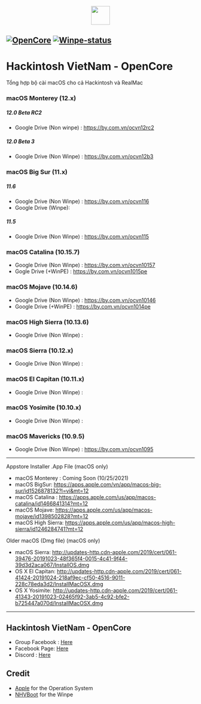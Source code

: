 <p align="center">
	<img src="https://user-images.githubusercontent.com/54585187/126868035-43c8b9e5-328d-4dd5-81ea-bd2e6734f754.png" width="50" />
</p>

[![OpenCore](https://img.shields.io/badge/OpenCore-0.7.4-blue)](https://github.com/acidanthera/OpenCorePkg)
[![Winpe-status](https://img.shields.io/badge/WinPE_NHVBOOT-Yes-blueviolet)](https://nhvboot.com)
-----

# Hackintosh VietNam - OpenCore
Tổng hợp bộ cài macOS cho cả Hackintosh và RealMac

### macOS Monterey (12.x)
##### 12.0 Beta RC2
- Google Drive (Non winpe) : https://by.com.vn/ocvn12rc2
##### 12.0 Beta 3
- Google Drive (Non Winpe) : https://by.com.vn/ocvn12b3

### macOS Big Sur (11.x)
##### 11.6
- Google Drive (Non Winpe) : https://by.com.vn/ocvn116
- Google Drive (Winpe): 
##### 11.5
- Google Drive (Non Winpe) : https://by.com.vn/ocvn115

### macOS Catalina (10.15.7)

- Google Drive (Non Winpe) : https://by.com.vn/ocvn10157
- Gogle Drive (+WinPE) : https://by.com.vn/ocvn1015pe

### macOS Mojave (10.14.6)

- Google Drive (Non Winpe) : https://by.com.vn/ocvn10146
- Google Drive (+WinPE) : https://by.com.vn/ocvn1014pe

### macOS High Sierra (10.13.6)

- Google Drive (Non Winpe) : 

### macOS Sierra (10.12.x)

- Google Drive (Non Winpe) :

### macOS El Capitan (10.11.x)

- Google Drive (Non Winpe) :

### macOS Yosimite (10.10.x)

- Google Drive (Non Winpe) :

### macOS Mavericks (10.9.5)

- Google Drive (Non Winpe) : https://by.com.vn/ocvn1095


-----
Appstore Installer .App File (macOS only)
- macOS Monterey : Coming Soon (10/25/2021)
- macOS BigSur: https://apps.apple.com/vn/app/macos-big-sur/id1526878132?l=vi&mt=12
- macOS Catalina : https://apps.apple.com/us/app/macos-catalina/id1466841314?mt=12
- macOS Mojave: https://apps.apple.com/us/app/macos-mojave/id1398502828?mt=12
- macOS High Sierra: https://apps.apple.com/us/app/macos-high-sierra/id1246284741?mt=12

Older macOS (Dmg file) (macOS only)
- macOS Sierra: http://updates-http.cdn-apple.com/2019/cert/061-39476-20191023-48f365f4-0015-4c41-9f44-39d3d2aca067/InstallOS.dmg
- OS X El Capitan: http://updates-http.cdn-apple.com/2019/cert/061-41424-20191024-218af9ec-cf50-4516-9011-228c78eda3d2/InstallMacOSX.dmg
- OS X Yosimite: http://updates-http.cdn-apple.com/2019/cert/061-41343-20191023-02465f92-3ab5-4c92-bfe2-b725447a070d/InstallMacOSX.dmg

-----
## Hackintosh VietNam - OpenCore

- Group Facebook : [Here](https://www.facebook.com/groups/hackintosh.vietnam)
- Facebook Page: [Here](https://www.facebook.com/Hackskintosh)
- Discord : [Here](https://discord.com/invite/ax5Ty35fAC?fbclid=IwAR3F_JSYFBocktwZNHGfbwR7fRm1D-X8WQBNDS9s-eqPELKz0qVnm1T-NmM)

## Credit
- [Apple](https://www.apple.com "Apple") for the Operation System
- [NHVBoot](https://nhvboot.com) for the Winpe
